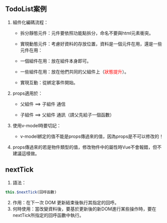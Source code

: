 ## TodoList案例

1. 組件化編碼流程：

     * 拆分靜態元件：元件要依照功能點拆分，命名不要與html元素衝突。

     * 實現動態元件：考慮好資料的存放位置，資料是一個元件在用，還是一些元件在用：

     * 一個組件在用：放在組件本身即可。

     * 一些組件在用：放在他們共同的父組件上（<span style="color:red">狀態提升</span>）。

     * 實現互動：從綁定事件開始。

2. props適用於：

     * 父組件 ==> 子組件 通信

     * 子組件 ==> 父組件 通訊（請父先給子一個函數）

3. 使用v-model時要切記：
    * v-model綁定的值不能是props傳過來的值，因為props是不可以修改的！

4. props傳過來的若是物件類型的值，修改物件中的屬性時Vue不會報錯，但不建議這樣做。

## nextTick

1. 語法：

```js
this.$nextTick(回呼函數)
```

2. 作用：在下一次 DOM 更新結束後執行其指定的回呼。
3. 何時使用：當改變資料後，要基於更新後的新DOM進行某些操作時，要在nextTick所指定的回呼函數中執行。